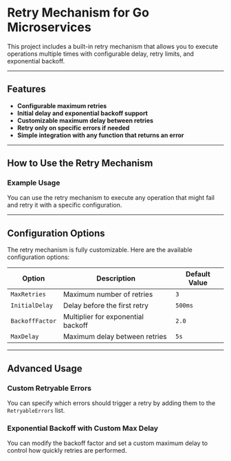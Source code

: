 # Retry Mechanism for Go Microservices

This project includes a built-in retry mechanism that allows you to execute operations multiple times with configurable delay, retry limits, and exponential backoff.

---

## Features

- **Configurable maximum retries**
- **Initial delay and exponential backoff support**
- **Customizable maximum delay between retries**
- **Retry only on specific errors if needed**
- **Simple integration with any function that returns an error**

---

## How to Use the Retry Mechanism

### Example Usage

You can use the retry mechanism to execute any operation that might fail and retry it with a specific configuration.

---

## Configuration Options

The retry mechanism is fully customizable. Here are the available configuration options:

| Option          | Description                        | Default Value |
| --------------- | ---------------------------------- | ------------- |
| `MaxRetries`    | Maximum number of retries          | `3`           |
| `InitialDelay`  | Delay before the first retry       | `500ms`       |
| `BackoffFactor` | Multiplier for exponential backoff | `2.0`         |
| `MaxDelay`      | Maximum delay between retries      | `5s`          |

---

## Advanced Usage

### Custom Retryable Errors

You can specify which errors should trigger a retry by adding them to the `RetryableErrors` list.

### Exponential Backoff with Custom Max Delay

You can modify the backoff factor and set a custom maximum delay to control how quickly retries are performed.
